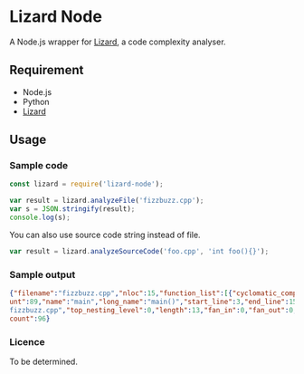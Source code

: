 # Lizard Node

A Node.js wrapper for [Lizard](https://github.com/terryyin/lizard), a code complexity analyser.

## Requirement

* Node.js
* Python
* [Lizard](https://github.com/terryyin/lizard)

## Usage

### Sample code

```js
const lizard = require('lizard-node');

var result = lizard.analyzeFile('fizzbuzz.cpp');
var s = JSON.stringify(result);
console.log(s);
```

You can also use source code string instead of file.

```js
var result = lizard.analyzeSourceCode('foo.cpp', 'int foo(){}');
```

### Sample output

```json
{"filename":"fizzbuzz.cpp","nloc":15,"function_list":[{"cyclomatic_complexity":6,"nloc":13,"token_co
unt":89,"name":"main","long_name":"main()","start_line":3,"end_line":15,"parameters":[],"filename":"
fizzbuzz.cpp","top_nesting_level":0,"length":13,"fan_in":0,"fan_out":0,"general_fan_out":0}],"token_
count":96}
```

### Licence

To be determined.
